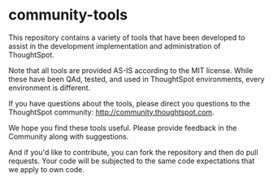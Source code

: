 # community-tools
This repository contains a variety of tools that have been developed to assist in the development implementation and administration of ThoughtSpot.  

Note that all tools are provided AS-IS according to the MIT license.  While these have been QAd, tested, and used in ThoughtSpot environments, every environment is different.

If you have questions about the tools, please direct you questions to the ThoughtSpot community:  http://community.thoughtspot.com.  

We hope you find these tools useful.  Please provide feedback in the Community along with suggestions.

And if you'd like to contribute, you can fork the repository and then do pull requests.  Your code will be subjected to the same code expectations that we apply to own code.

